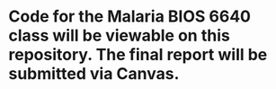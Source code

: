 # Code for the Malaria BIOS 6640 class will be viewable on this repository. The final report will be submitted via Canvas. 
